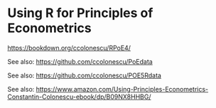 # Using R for Principles of Econometrics
https://bookdown.org/ccolonescu/RPoE4/

See also: https://github.com/ccolonescu/PoEdata

See also: https://github.com/ccolonescu/POE5Rdata

See also: https://www.amazon.com/Using-Principles-Econometrics-Constantin-Colonescu-ebook/dp/B09NX8HHBG/

